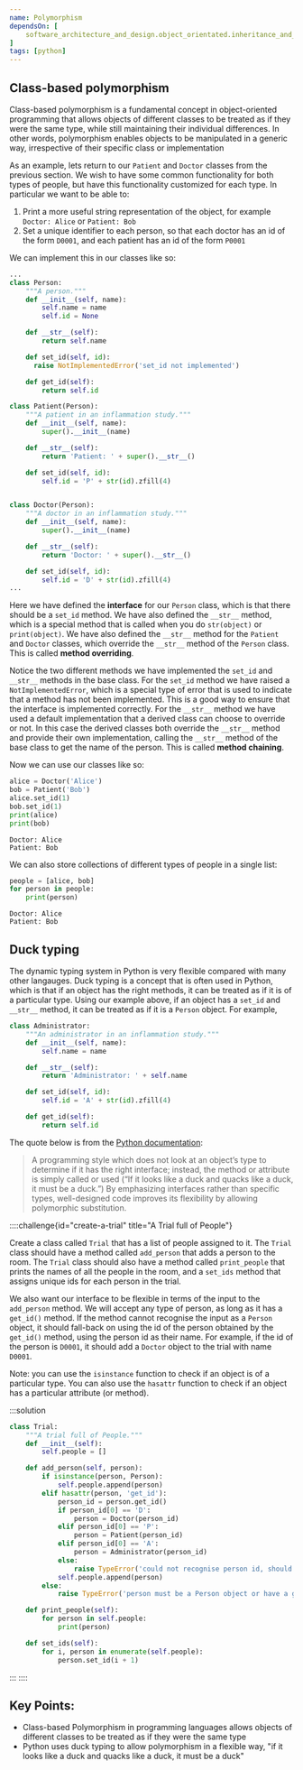 ```yaml
---
name: Polymorphism
dependsOn: [
    software_architecture_and_design.object_orientated.inheritance_and_composition,
]
tags: [python]
---
```


## Class-based polymorphism

Class-based polymorphism is a fundamental concept in object-oriented programming
that allows objects of different classes to be treated as if they were the same
type, while still maintaining their individual differences. In other words,
polymorphism enables objects to be manipulated in a generic way, irrespective of
their specific class or implementation

As an example, lets return to our `Patient` and `Doctor` classes from the
previous section. We wish to have some common functionality for both types of
people, but have this functionality customized for each type. In particular we
want to be able to:

1. Print a more useful string representation of the object, for example `Doctor: Alice` or `Patient: Bob`
2. Set a unique identifier to each person, so that each doctor has an id of the form `D0001`, and each patient has an id of the form `P0001`

We can implement this in our classes like so:

~~~ python
...
class Person:
    """A person."""
    def __init__(self, name):
        self.name = name
        self.id = None

    def __str__(self):
        return self.name

    def set_id(self, id):
      raise NotImplementedError('set_id not implemented')

    def get_id(self):
        return self.id

class Patient(Person):
    """A patient in an inflammation study."""
    def __init__(self, name):
        super().__init__(name)

    def __str__(self):
        return 'Patient: ' + super().__str__()

    def set_id(self, id):
        self.id = 'P' + str(id).zfill(4)


class Doctor(Person):
    """A doctor in an inflammation study."""
    def __init__(self, name):
        super().__init__(name)

    def __str__(self):
        return 'Doctor: ' + super().__str__()

    def set_id(self, id):
        self.id = 'D' + str(id).zfill(4)
...
~~~

Here we have defined the **interface** for our `Person` class, which is that
there should be a `set_id` method. We have also defined the `__str__` method,
which is a special method that is called when you do `str(object)` or
`print(object)`. We have also defined the `__str__` method for the `Patient` and
`Doctor` classes, which override the `__str__` method of the `Person` class.
This is called **method overriding**.

Notice the two different methods we have implemented the `set_id` and `__str__`
methods in the base class. For the `set_id` method we have raised a
`NotImplementedError`, which is a special type of error that is used to indicate
that a method has not been implemented. This is a good way to ensure that the
interface is implemented correctly. For the `__str__` method we have used a
default implementation that a derived class can choose to override or not. In
this case the derived classes both override the `__str__` method and provide
their own implementation, calling the `__str__` method of the base class to get
the name of the person. This is called **method chaining**.

Now we can use our classes like so:

```python
alice = Doctor('Alice')
bob = Patient('Bob')
alice.set_id(1)
bob.set_id(1)
print(alice)
print(bob)
```

```
Doctor: Alice
Patient: Bob
```


We can also store collections of different types of people in a single list:

```python
people = [alice, bob]
for person in people:
    print(person)
```

```
Doctor: Alice
Patient: Bob
```

## Duck typing

The dynamic typing system in Python is very flexible compared with many other
langauges. Duck typing is a concept that is often used in Python, which is that
if an object has the right methods, it can be treated as if it is of a
particular type. Using our example above, if an object has a `set_id` and
`__str__` method, it can be treated as if it is a `Person` object. For example,


```python
class Administrator:
    """An administrator in an inflammation study."""
    def __init__(self, name):
        self.name = name

    def __str__(self):
        return 'Administrator: ' + self.name

    def set_id(self, id):
        self.id = 'A' + str(id).zfill(4)

    def get_id(self):
        return self.id
```

The quote below is from the [Python documentation](https://docs.python.org/3/glossary.html#term-duck-typing):

> A programming style which does not look at an object’s type to determine if it
> has the right interface; instead, the method or attribute is simply called or
> used (“If it looks like a duck and quacks like a duck, it must be a duck.”) By
> emphasizing interfaces rather than specific types, well-designed code improves
> its flexibility by allowing polymorphic substitution.

::::challenge{id="create-a-trial" title="A Trial full of People"}

Create a class called `Trial` that has a list of people assigned to it. The
`Trial` class should have a method called `add_person` that adds a person to the
room. The `Trial` class should also have a method called `print_people` that
prints the names of all the people in the room, and a `set_ids` method that
assigns unique ids for each person in the trial.

We also want our interface to be flexible in terms of the input to the
`add_person` method. We will accept any type of person, as long as it has a
`get_id()` method. If the method cannot recognise the input as a `Person`
object, it should fall-back on using the id of the person obtained by the
`get_id()` method, using the person id as their name. For example, if the id of
the person is `D0001`, it should add a `Doctor` object to the trial with name
`D0001`.

Note: you can use the `isinstance` function to check if an object is of a
particular type. You can also use the `hasattr` function to check if an object
has a particular attribute (or method).

:::solution

```python
class Trial:
    """A trial full of People."""
    def __init__(self):
        self.people = []

    def add_person(self, person):
        if isinstance(person, Person):
            self.people.append(person)
        elif hasattr(person, 'get_id'):
            person_id = person.get_id()
            if person_id[0] == 'D':
                person = Doctor(person_id)
            elif person_id[0] == 'P':
                person = Patient(person_id)
            elif person_id[0] == 'A':
                person = Administrator(person_id)
            else:
                raise TypeError('could not recognise person id, should start with D, P or A')
            self.people.append(person)
        else:
            raise TypeError('person must be a Person object or have a get_id method')

    def print_people(self):
        for person in self.people:
            print(person)

    def set_ids(self):
        for i, person in enumerate(self.people):
            person.set_id(i + 1)
```

:::
::::

## Key Points:
- Class-based Polymorphism in programming languages allows objects of different classes to be treated as if they were the same type
- Python uses duck typing to allow polymorphism in a flexible way, "if it looks like a duck and quacks like a duck, it must be a duck"

